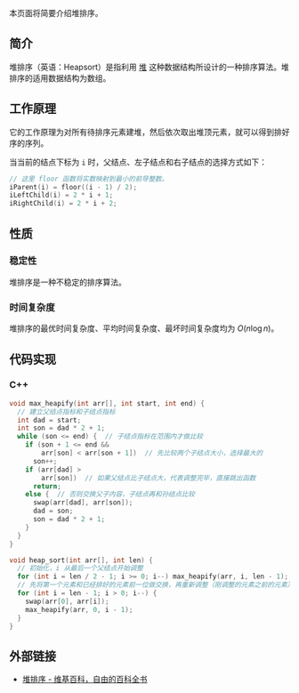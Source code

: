 本页面将简要介绍堆排序。

## 简介

堆排序（英语：Heapsort）是指利用 [堆](../ds/heap.md) 这种数据结构所设计的一种排序算法。堆排序的适用数据结构为数组。

## 工作原理

它的工作原理为对所有待排序元素建堆，然后依次取出堆顶元素，就可以得到排好序的序列。

当当前的结点下标为 `i` 时，父结点、左子结点和右子结点的选择方式如下：

```cpp
// 这里 floor 函数将实数映射到最小的前导整数。
iParent(i) = floor((i - 1) / 2);
iLeftChild(i) = 2 * i + 1;
iRightChild(i) = 2 * i + 2;
```

## 性质

### 稳定性

堆排序是一种不稳定的排序算法。

### 时间复杂度

堆排序的最优时间复杂度、平均时间复杂度、最坏时间复杂度均为 $O(n\log n)$。

## 代码实现

### C++

```cpp
void max_heapify(int arr[], int start, int end) {
  // 建立父结点指标和子结点指标
  int dad = start;
  int son = dad * 2 + 1;
  while (son <= end) {  // 子结点指标在范围内才做比较
    if (son + 1 <= end &&
        arr[son] < arr[son + 1])  // 先比较两个子结点大小，选择最大的
      son++;
    if (arr[dad] >
        arr[son])  // 如果父结点比子结点大，代表调整完毕，直接跳出函数
      return;
    else {  // 否则交换父子内容，子结点再和孙结点比较
      swap(arr[dad], arr[son]);
      dad = son;
      son = dad * 2 + 1;
    }
  }
}

void heap_sort(int arr[], int len) {
  // 初始化，i 从最后一个父结点开始调整
  for (int i = len / 2 - 1; i >= 0; i--) max_heapify(arr, i, len - 1);
  // 先将第一个元素和已经排好的元素前一位做交换，再重新调整（刚调整的元素之前的元素），直到排序完毕
  for (int i = len - 1; i > 0; i--) {
    swap(arr[0], arr[i]);
    max_heapify(arr, 0, i - 1);
  }
}
```

## 外部链接

- [堆排序 - 维基百科，自由的百科全书](https://zh.wikipedia.org/wiki/%E5%A0%86%E6%8E%92%E5%BA%8F)
